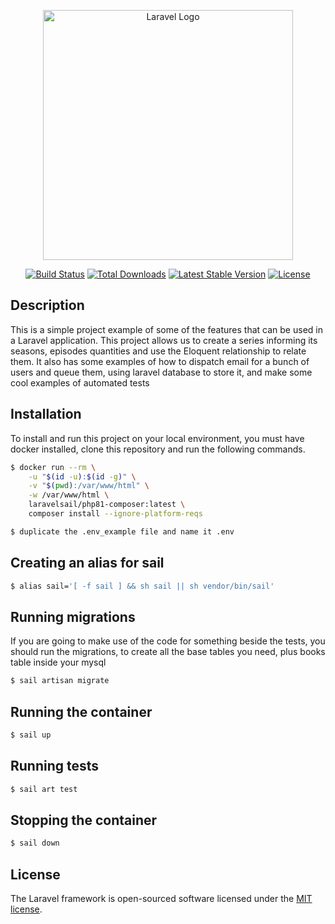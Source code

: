 <p align="center"><a href="https://laravel.com" target="_blank"><img src="https://raw.githubusercontent.com/laravel/art/master/logo-lockup/5%20SVG/2%20CMYK/1%20Full%20Color/laravel-logolockup-cmyk-red.svg" width="400" alt="Laravel Logo"></a></p>

<p align="center">
<a href="https://github.com/laravel/framework/actions"><img src="https://github.com/laravel/framework/workflows/tests/badge.svg" alt="Build Status"></a>
<a href="https://packagist.org/packages/laravel/framework"><img src="https://img.shields.io/packagist/dt/laravel/framework" alt="Total Downloads"></a>
<a href="https://packagist.org/packages/laravel/framework"><img src="https://img.shields.io/packagist/v/laravel/framework" alt="Latest Stable Version"></a>
<a href="https://packagist.org/packages/laravel/framework"><img src="https://img.shields.io/packagist/l/laravel/framework" alt="License"></a>
</p>

## Description

This is a simple project example of some of the features that can be used in a Laravel application. This project allows us
to create a series informing its seasons, episodes quantities and use the Eloquent relationship to relate them.
It also has some examples of how to dispatch email for a bunch of users and queue them, using laravel database to store it,
and make some cool examples of automated tests 

## Installation

To install and run this project on your local environment, you must have docker installed, clone this repository and run the following commands.

```bash
$ docker run --rm \
    -u "$(id -u):$(id -g)" \
    -v "$(pwd):/var/www/html" \
    -w /var/www/html \
    laravelsail/php81-composer:latest \
    composer install --ignore-platform-reqs
```

```bash
$ duplicate the .env_example file and name it .env
```

## Creating an alias for sail

```bash
$ alias sail='[ -f sail ] && sh sail || sh vendor/bin/sail'
```

## Running migrations

If you are going to make use of the code for something beside the tests, you should run the migrations, to create all the base tables you need, plus books table inside your mysql

```bash
$ sail artisan migrate
```

## Running the container

```bash
$ sail up
```

## Running tests
```bash
$ sail art test
```

## Stopping the container

```bash
$ sail down
```

## License

The Laravel framework is open-sourced software licensed under the [MIT license](https://opensource.org/licenses/MIT).